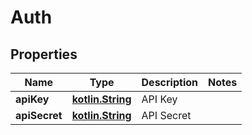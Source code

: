 # Auth

## Properties
Name | Type | Description | Notes
------------ | ------------- | ------------- | -------------
**apiKey** | [**kotlin.String**](.md) | API Key | 
**apiSecret** | [**kotlin.String**](.md) | API Secret | 

